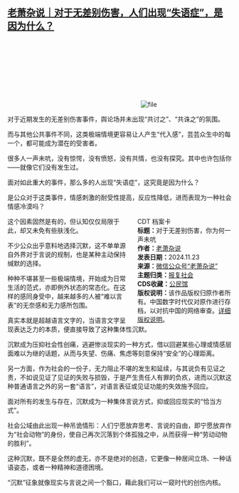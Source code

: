 <!--1732362801000-->
[老萧杂说｜对于无差别伤害，人们出现“失语症”，是因为什么？](https://chinadigitaltimes.net/chinese/713396.html)
------

<p><img decoding="async" src="data:image/svg+xml,%3Csvg%20xmlns='http://www.w3.org/2000/svg'%20viewBox='0%200%200%200'%3E%3C/svg%3E" alt="file" data-lazy-src="https://chinadigitaltimes.net/chinese/files/2024/11/image-1732362256580.png"><noscript><img decoding="async" src="https://chinadigitaltimes.net/chinese/files/2024/11/image-1732362256580.png" alt="file"></noscript></p><p>对于近期发生的无差别伤害事件，舆论场并未出现“共讨之”、“共诛之”的氛围。</p><p>而与其他公共事件不同，这类极端情境更容易让人产生“代入感”，芸芸众生中的每一个，都可能成为潜在的受害者。</p><p>很多人一声未吭，没有惊愕，没有愤怒，没有共情，也没有探究。其中也许包括你——就像它们没有发生过。</p><p>面对如此重大的事件，那么多的人出现“失语症”，这究竟是因为什么？</p><p>是公众对于这类事件，情感刺激的耐受性提高，反应性降低，进而表现为一种社会情感冷漠吗？</p><div style="width:42%;float:right;padding-left:20px;"><div class="su-spoiler su-spoiler-style-fancy su-spoiler-icon-chevron-circle" data-scroll-offset="0" data-anchor-in-url="no"><div class="su-spoiler-title" tabindex="0" role="button"><span class="su-spoiler-icon"></span>CDT 档案卡</div><div class="su-spoiler-content su-u-clearfix su-u-trim"><strong>标题：</strong>对于无差别伤害，你为何一声未吭<br><strong>作者：</strong><a href="https://chinadigitaltimes.net/space/老萧杂说" target="_blank">老萧杂说</a><br><strong>发表日期：</strong>2024.11.23<br><strong>来源：</strong><a href="https://archive.ph/?url=https://mp.weixin.qq.com/s/_9G5ng-PSIkrq2uEvKan_A" target="_blank">微信公众号“老萧杂说”</a><br><strong>主题归类：</strong><a href="https://chinadigitaltimes.net/space/报复社会" target="_blank">报复社会</a><br><strong>CDS收藏：</strong><a href="https://chinadigitaltimes.net/space/%E5%85%AC%E6%B0%91%E9%A6%86" target="_blank" rel="noopener">公民馆</a><br><strong>版权说明：</strong>该作品版权归原作者所有。中国数字时代仅对原作进行存档，以对抗中国的网络审查。<a href="https://chinadigitaltimes.net/chinese/copyright">详细版权说明</a>。</div></div></div><p>这个因素固然是有的，但认知仅仅局限于此，却又未免有些肤浅化。</p><p>不少公众出乎意料地选择沉默，这不单单源自外界对于言说的规制，也是某种主动保持缄默的选择。</p><p>种种不堪甚至一些极端情境，开始成为日常生活的范式，亦即例外状态的常态化。在这样的感同身受中，越来越多的人被“难以言表”的无奈感和无力感所包围。</p><p>真实本就是超越语言文字的，当语言文字呈现表达乏力的本质，便直接导致了这种集体性沉默。</p><p>沉默成为压抑社会性创痛，逃避惨淡现实的一种方式，借以回避某些心理或情感层面难以为继的话题，从而与失望、伤痛、焦虑等刻意保持“安全”的心理距离。</p><p>另一方面，作为社会的一份子，无力阻止不堪的发生和延续，与其说负有见证之责，不如说见证了见证的失败与损毁，于是产生责任人有罪的负疚，进而以沉默这种普通语言之外的另一套“语言”，对语言表征或见证功能的失效施予回应。</p><p>面对所有的发生与存在，沉默成为一种集体言说方式，抑或回应现实的“恰当方式”。</p><p>社会公域由此出现一种吊诡情形：人们宁愿放弃思考、言说的自由，即宁愿放弃作为“社会动物”的身份，使自己再次沉落到个体孤独之中，从而获得一种“劳动动物的胜利”。</p><p>这种沉默，既不是全然的虚无，亦不是绝对的创造，它更像一种居间立场、一种话语姿态，或者一种精神和道德困境。</p><p>“沉默”征象就像现实与言说之间一个豁口，藉此我们可以一窥时代的创伤内核。</p><div class="addtoany_share_save_container addtoany_content addtoany_content_bottom"><div class="a2a_kit a2a_kit_size_32 addtoany_list" data-a2a-url="https://chinadigitaltimes.net/chinese/713396.html" data-a2a-title="老萧杂说｜对于无差别伤害，你为何一声未吭"><a class="a2a_button_facebook" href="https://www.addtoany.com/add_to/facebook?linkurl=https%3A%2F%2Fchinadigitaltimes.net%2Fchinese%2F713396.html&amp;linkname=%E8%80%81%E8%90%A7%E6%9D%82%E8%AF%B4%EF%BD%9C%E5%AF%B9%E4%BA%8E%E6%97%A0%E5%B7%AE%E5%88%AB%E4%BC%A4%E5%AE%B3%EF%BC%8C%E4%BD%A0%E4%B8%BA%E4%BD%95%E4%B8%80%E5%A3%B0%E6%9C%AA%E5%90%AD" title="Facebook" rel="nofollow noopener" target="_blank"></a><a class="a2a_button_twitter" href="https://www.addtoany.com/add_to/twitter?linkurl=https%3A%2F%2Fchinadigitaltimes.net%2Fchinese%2F713396.html&amp;linkname=%E8%80%81%E8%90%A7%E6%9D%82%E8%AF%B4%EF%BD%9C%E5%AF%B9%E4%BA%8E%E6%97%A0%E5%B7%AE%E5%88%AB%E4%BC%A4%E5%AE%B3%EF%BC%8C%E4%BD%A0%E4%B8%BA%E4%BD%95%E4%B8%80%E5%A3%B0%E6%9C%AA%E5%90%AD" title="Twitter" rel="nofollow noopener" target="_blank"></a><a class="a2a_button_telegram" href="https://www.addtoany.com/add_to/telegram?linkurl=https%3A%2F%2Fchinadigitaltimes.net%2Fchinese%2F713396.html&amp;linkname=%E8%80%81%E8%90%A7%E6%9D%82%E8%AF%B4%EF%BD%9C%E5%AF%B9%E4%BA%8E%E6%97%A0%E5%B7%AE%E5%88%AB%E4%BC%A4%E5%AE%B3%EF%BC%8C%E4%BD%A0%E4%B8%BA%E4%BD%95%E4%B8%80%E5%A3%B0%E6%9C%AA%E5%90%AD" title="Telegram" rel="nofollow noopener" target="_blank"></a><a class="a2a_button_reddit" href="https://www.addtoany.com/add_to/reddit?linkurl=https%3A%2F%2Fchinadigitaltimes.net%2Fchinese%2F713396.html&amp;linkname=%E8%80%81%E8%90%A7%E6%9D%82%E8%AF%B4%EF%BD%9C%E5%AF%B9%E4%BA%8E%E6%97%A0%E5%B7%AE%E5%88%AB%E4%BC%A4%E5%AE%B3%EF%BC%8C%E4%BD%A0%E4%B8%BA%E4%BD%95%E4%B8%80%E5%A3%B0%E6%9C%AA%E5%90%AD" title="Reddit" rel="nofollow noopener" target="_blank"></a><a class="a2a_button_whatsapp" href="https://www.addtoany.com/add_to/whatsapp?linkurl=https%3A%2F%2Fchinadigitaltimes.net%2Fchinese%2F713396.html&amp;linkname=%E8%80%81%E8%90%A7%E6%9D%82%E8%AF%B4%EF%BD%9C%E5%AF%B9%E4%BA%8E%E6%97%A0%E5%B7%AE%E5%88%AB%E4%BC%A4%E5%AE%B3%EF%BC%8C%E4%BD%A0%E4%B8%BA%E4%BD%95%E4%B8%80%E5%A3%B0%E6%9C%AA%E5%90%AD" title="WhatsApp" rel="nofollow noopener" target="_blank"></a><a class="a2a_button_email" href="https://www.addtoany.com/add_to/email?linkurl=https%3A%2F%2Fchinadigitaltimes.net%2Fchinese%2F713396.html&amp;linkname=%E8%80%81%E8%90%A7%E6%9D%82%E8%AF%B4%EF%BD%9C%E5%AF%B9%E4%BA%8E%E6%97%A0%E5%B7%AE%E5%88%AB%E4%BC%A4%E5%AE%B3%EF%BC%8C%E4%BD%A0%E4%B8%BA%E4%BD%95%E4%B8%80%E5%A3%B0%E6%9C%AA%E5%90%AD" title="Email" rel="nofollow noopener" target="_blank"></a><a class="a2a_button_copy_link" href="https://www.addtoany.com/add_to/copy_link?linkurl=https%3A%2F%2Fchinadigitaltimes.net%2Fchinese%2F713396.html&amp;linkname=%E8%80%81%E8%90%A7%E6%9D%82%E8%AF%B4%EF%BD%9C%E5%AF%B9%E4%BA%8E%E6%97%A0%E5%B7%AE%E5%88%AB%E4%BC%A4%E5%AE%B3%EF%BC%8C%E4%BD%A0%E4%B8%BA%E4%BD%95%E4%B8%80%E5%A3%B0%E6%9C%AA%E5%90%AD" title="Copy Link" rel="nofollow noopener" target="_blank"></a><a class="a2a_dd addtoany_share_save addtoany_share" href="https://www.addtoany.com/share"></a></div></div>
